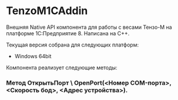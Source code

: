 # TenzoM1CAddin

Внешняя Native API компонента для работы с весами Тензо-М на платформе 1С:Предприятие 8. Написана на C++.

Текущая версия собрана для следующих платформ:
- Windows 64bit    

Компонента реализует следующие методы:

### Метод ОткрытьПорт \ OpenPort(<Номер COM-порта>, <Скорость бод>, <Адрес устройства>).

